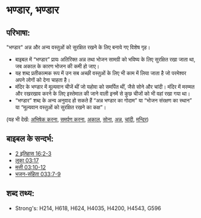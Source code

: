 # भण्डार, भण्डार #

## परिभाषा: ##

"भण्डार" अन्न और अन्य वस्तुओं को सुरक्षित रखने के लिए बनाये गए विशेष गृह।

* बाइबल में “भण्डार” प्रायः अतिरिक्त अन्न तथा भोजन सामग्री को भविष्य के लिए सुरक्षित रखा जाता था, जब अकाल के कारण भोजन की कमी हो जाए।
* यह शब्द प्रतीकात्मक रूप में उन सब अच्छी वस्तुओं के लिए भी काम में लिया जाता है जो परमेश्वर अपने लोगों को देना चाहता है।
* मंदिर के भण्डार में मूल्यवान चीजें थीं जो यहोवा को समर्पित थीं, जैसे सोने और चांदी। मंदिर में मरम्मत और रखरखाव करने के लिए इस्तेमाल की जाने वाली इनमें से कुछ चीजों को भी वहां रखा गया था।
* “भण्डार” शब्द के अन्य अनुवाद हो सकते हैं “अन्न भण्डार का गोदाम” या “भोजन संरक्षण का स्थान” या “मूल्यवान वस्तुओं को सुरक्षित रखने का कक्ष”।

(यह भी देखें: [अभिषेक करना](../kt/consecrate.md), [समर्पण करना](../other/dedicate.md), [अकाल](../other/famine.md), [सोना](../other/gold.md), [अन्न](../other/grain.md), [चांदी](../other/silver.md), [मन्दिर](../kt/temple.md))

## बाइबल के सन्दर्भ: ##

* [2 इतिहास 16:2-3](rc://en/tn/help/2ch/16/02)
* [लूका 03:17](rc://en/tn/help/luk/03/17)
* [मत्ती 03:10-12](rc://en/tn/help/mat/03/10)
* [भजन-संहिता 033:7-9](rc://en/tn/help/psa/033/007)

## शब्द तथ्य: ##

* Strong's: H214, H618, H624, H4035, H4200, H4543, G596
